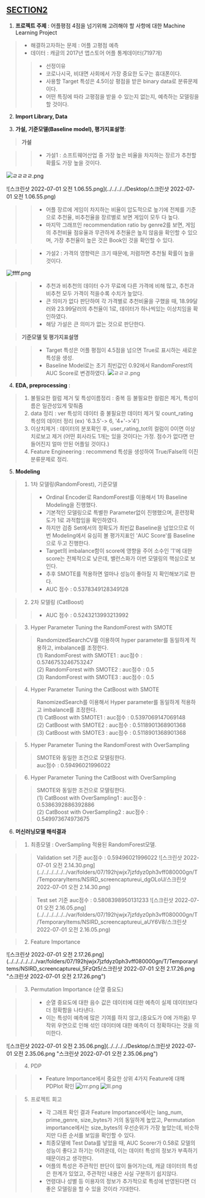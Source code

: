 ## [**SECTION2**](https://github.com/sangahnim/section_project/blob/main/section2/AI_05_%EC%9D%B4%EC%83%81%EC%95%84_Section2.ipynb)


1. **프로젝트 주제** : 어플평점 4점을 넘기위해 고려해야 할 사항에 대한 Machine Learning Project

>* 해결하고자하는 문제 : 어플 고평점 예측
> * 데이터 : 캐글의 2017년 앱스토어 어플 통계데이터(7197개)
>> * 선정이유
>> * 코로나시국, 비대면 사회에서 가장 중요한 도구는 휴대폰이다.
>> * 사용할 Target 특성은 4.5이상 평점을 받은 binary data로 분류문제이다.
>> * 어떤 특징에 따라 고평점을 받을 수 있는지 없는지, 예측하는 모델링을 할 것이다.


2. **Import Library, Data** 



3. **가설, 기준모델(Baseline model), 평가지표설명**:

> **가설**

>> * 가설1 : 소프트웨어산업 중 가장 높은 비율을 차지하는 장르가 추천할 확률도 가장 높을 것이다.


![ㄹㄹㄹㄹ.png](../../../../Desktop/ㄹㄹㄹㄹ.png)

![스크린샷 2022-07-01 오전 1.06.55.png](../../../../Desktop/스크린샷 2022-07-01 오전 1.06.55.png) 

>> * 어플 장르에 게임이 차지하는 비율이 압도적으로 높기에 전체를 기준으로 추천율, 비추천율을 장르별로 보면 게임이 모두 다 높다.
>> * 마지막 그래프인 recommendation ratio by genre2를 보면, 게임의 추천비율 점유율과 무관하게 추천율은 높지 않음을 확인할 수 있으며, 가장 추천율이 높은 것은 Book인 것을 확인할 수 있다.


>> * 가설2 : 가격의 영향력은 크기 때문에, 저렴하면 추천될 확률이 높을 것이다.

![ffff.png](../../../../Desktop/ffff.png)
>> * 추천과 비추천의 데이터 수가 무료에 다른 가격에 비해 많고, 추천과 비추천 모두 가격이 적을수록 수치가 높았다.
>> * 큰 의미가 없다 판단하여 각 가격별로 추천비율을 구했을 때, 18.99달러와 23.99달러의 추천율이 1로, 데이터가 하나씩있는 이상치임을 확인하였다.
>> * 해당 가설은 큰 의미가 없는 것으로 판단한다.


> **기준모델 및 평가지표설명**

>> * Target 특성은 어플 평점이 4.5점을 넘으면 True로 표시하는 새로운 특성을 생성.
>> * Baseline Model로는 초기 최빈값인 0.92에서 RandomForest의 AUC Score로 변경하였다.
![ㄹㄹㄹ.png](../../../../Desktop/ㄹㄹㄹ.png)


4. **EDA, preprocessing** :

>   1) 불필요한 컬럼 제거 및 특성이름정리 : 중복 등 불필요한 컬럼은 제거, 특성이름은 일관성있게 맞춰줌
>   2) data 정리 : ver 특성의 데이터 중 불필요한 데이터 제거 및  count_rating 특성의 데이터 정리 (ex) '6.3.5'-> 6, '4+'->'4')
>   3) 이상치제거 : 데이터의 분포확인 후, user_rating_tot의 컬럼이 0이면 이상치로보고 제거 (어떤 회사라도 1개는 있을 것이다는 가정. 점수가 없다면 만들어진지 얼마 안된 어플일 것이다.)
>   4) Feature Engineering : recommend 특성을 생성하여 True/False의 이진분류문제로 정리.


5. **Modeling**
    
> 1) 1차 모델링(RandomForest), 기준모델
>> * Ordinal Encoder로 RandomForest를 이용해서 1차 Baseline Modeling을 진행했다.
>> * 기본적인 모델링으로 특별한 Parameter없이 진행했으며, 훈련정확도가 1로 과적합임을 확인하였다.
>> * 하지만 검증 Set에서의 정확도가 최빈값 Baseline을 넘었으므로 이번 Modeling에서 유심히 볼 평가지표인 'AUC Score'를 Baseline으로 두고 진행한다.
>> * Target의 imbalance함이 score에 영향을 주어 소수인 '1'에 대한 score는 전체적으로 낮은데, 밸런스화가 이번 모델링의 핵심으로 보인다.
>> * 추후 SMOTE를 적용하면 얼마나 성능이 좋아질 지 확인해보기로 한다.
>> * AUC 점수 : 0.5378349128349128

> 2) 2차 모델링 (CatBoost)
>> *  AUC 점수 : 0.5243213993213992

> 3) Hyper Parameter Tuning the RandomForest with SMOTE
>> RandomizedSearchCV를 이용하여 hyper parameter를 동일하게 적용하고, imbalance를 조정한다.  
>> (1) RandomForest with SMOTE1 : auc점수 :  0.5746753246753247  
>> (2) RandomForest with SMOTE2 : auc점수 :  0.5  
>> (3) RandomForest with SMOTE3 : auc점수 :  0.5  

> 4) Hyper Parameter Tuning the CatBoost with SMOTE
>> RanomizedSearch를 이용해서 Hyper parameter를 동일하게 적용하고 imbalance를 조정한다.  
>> (1) CatBoost with SMOTE1 : auc점수 :  0.5397069147069148  
>> (2) CatBoost with SMOTE2 : auc점수 :  0.5118901368901368  
>> (3) CatBoost with SMOTE3 : auc점수 :  0.5118901368901368  

> 5) Hyper Parameter Tuning the RandomForest with OverSampling
>> SMOTE와 동일한 조건으로 모델링한다.  
>> auc점수 :  0.59496021996022

> 6) Hyper Parameter Tuning the CatBoost with OverSampling
>> SMOTE와 동일한 조건으로 모델링한다.  
>> (1) CatBoost with OverSampling1 : auc점수 :  0.5386392886392886  
>> (2) CatBoost with OverSampling2 : auc점수 :  0.549973674973675  


6. **머신러닝모델 해석결과**

> 1) 최종모델 : OverSampling 적용된 RandomForest모델.

>> Validation set 기준 auc점수 :  0.59496021996022  ![스크린샷 2022-07-01 오전 2.14.30.png](../../../../../../var/folders/07/192hjwjx7jzfdyz0ph3vff080000gn/T/TemporaryItems/NSIRD_screencaptureui_dgOLoU/스크린샷 2022-07-01 오전 2.14.30.png)

>> Test set 기준     auc점수 :  0.5808398950131233
![스크린샷 2022-07-01 오전 2.16.05.png](../../../../../../var/folders/07/192hjwjx7jzfdyz0ph3vff080000gn/T/TemporaryItems/NSIRD_screencaptureui_aUY6V8/스크린샷 2022-07-01 오전 2.16.05.png)

> 2) Feature Importance

![스크린샷 2022-07-01 오전 2.17.26.png](../../../../../../var/folders/07/192hjwjx7jzfdyz0ph3vff080000gn/T/TemporaryItems/NSIRD_screencaptureui_5FzQt5/스크린샷 2022-07-01 오전 2.17.26.png "스크린샷 2022-07-01 오전 2.17.26.png")

> 3) Permutation Importance (순열 중요도)

>> * 순열 중요도에 대한 음수 값은 데이터에 대한 예측이 실제 데이터보다 더 정확함을 나타낸다.
>> * 이는 특성이 예측에 많은 기여를 하지 않고,(중요도가 0에 가까움) 무작위 우연으로 인해 섞인 데이터에 대한 예측이 더 정확하다는 것을 의미한다.

![스크린샷 2022-07-01 오전 2.35.06.png](../../../../Desktop/스크린샷 2022-07-01 오전 2.35.06.png "스크린샷 2022-07-01 오전 2.35.06.png")

> 4) PDP

>> * Feature Importance에서 중요한 상위 4가지 Feature에 대해 PDPlot 확인
![rrr.png](../../../../Desktop/rrr.png)
![lll.png](../../../../Desktop/lll.png)


> 5) 프로젝트 회고
>> * 각 그래프 확인 결과 Feature Importance에서는 lang\_num, prime\_genre, size\_bytes가 거의 동일하게 높았고, Permutation importance에서는 size\_bytes의 우선순위가 가장 높았는데, 비슷하지만 다른 순서를 보임을 확인할 수 있다.
>> * 최종모델에 Test Data를 넣었을 때, AUC Scorer가 0.58로 모델의 성능이 좋다고 하기는 어려운데, 이는 데이터 특성의 정보가 부족하기 때문이라고 생각한다.
>> * 어플의 특성은 주관적인 판단이 많이 들어가는데, 캐글 데이터의 특성은 한계가 있었고, 주관적인 내용은 사실 구분하기 쉽지않다.
>> * 연령대나 성별 등 이용자의 정보가 추가적으로 특성에 반영된다면 더 좋은 모델링을 할 수 있을 것이라 기대한다.
